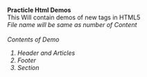 **Practicle Html Demos** <br>
This Will contain demos of new tags in HTML5 <br>
<em>File name will be same as number of Content<em>
<br><br>
Contents of Demo
<ol>
<li>Header and Articles</li>
<li>Footer</li>
<li>Section</li>
</ol>